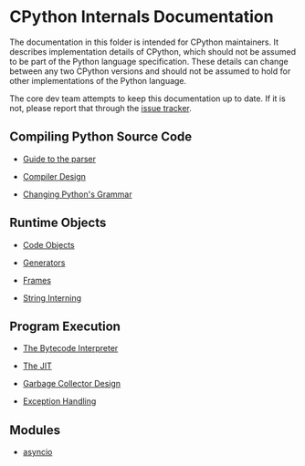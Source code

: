 # CPython Internals Documentation

The documentation in this folder is intended for CPython maintainers.
It describes implementation details of CPython, which should not be
assumed to be part of the Python language specification. These details
can change between any two CPython versions and should not be assumed
to hold for other implementations of the Python language.

The core dev team attempts to keep this documentation up to date. If
it is not, please report that through the
[issue tracker](https://github.com/python/cpython/issues).


Compiling Python Source Code
---

- [Guide to the parser](parser.md)

- [Compiler Design](compiler.md)

- [Changing Python's Grammar](changing_grammar.md)

Runtime Objects
---

- [Code Objects](code_objects.md)

- [Generators](generators.md)

- [Frames](frames.md)

- [String Interning](string_interning.md)

Program Execution
---

- [The Bytecode Interpreter](interpreter.md)

- [The JIT](jit.md)

- [Garbage Collector Design](garbage_collector.md)

- [Exception Handling](exception_handling.md)


Modules
---

- [asyncio](asyncio.md)